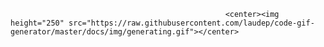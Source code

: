 
                                                    <center><img height="250" src="https://raw.githubusercontent.com/laudep/code-gif-generator/master/docs/img/generating.gif"></center> 





                      
